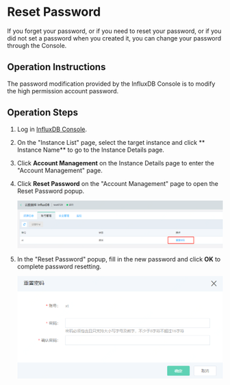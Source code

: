 # Reset Password

If you forget your password, or if you need to reset your password, or if you did not set a password when you created it, you can change your password through the Console.

## Operation Instructions

The password modification provided by the InfluxDB Console is to modify the high permission account password.

## Operation Steps

1. Log in [InfluxDB Console](http://tsds-console.jdcloud.com/list).

2. On the "Instance List" page, select the target instance and click ** Instance Name** to go to the Instance Details page.

3. Click **Account Management** on the Instance Details page to enter the "Account Management" page.

4. Click **Reset Password** on the "Account Management" page to open the Reset Password popup.

   ![156438738489](../../../../../image/JCS-for-InfluxDB/1564387384809.png)

5. In the "Reset Password" popup, fill in the new password and click **OK** to complete password resetting.

   ![1564387482587](../../../../../image/JCS-for-InfluxDB/1564387482587.png)

   

